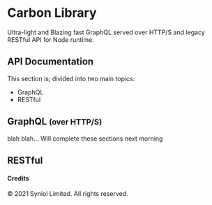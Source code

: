 # Carbon Library
Ultra-light and Blazing fast GraphQL served over HTTP/S and legacy RESTful API for Node runtime.


## API Documentation
This section is; divided into two main topics:
 * GraphQL
 * RESTful


## GraphQL <small>(over HTTP/S)</small>
blah blah... Will complete these sections next morning


## RESTful



#### Credits
&copy; 2021 Syniol Limited. All rights reserved.